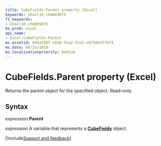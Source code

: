 ```yaml
---
title: CubeFields.Parent property (Excel)
keywords: vbaxl10.chm669075
f1_keywords:
- vbaxl10.chm669075
ms.prod: excel
api_name:
- Excel.CubeFields.Parent
ms.assetid: 84ba29bf-e810-55a2-52d1-ebf5d43ff6f4
ms.date: 04/23/2019
ms.localizationpriority: medium
---
```



# CubeFields.Parent property (Excel)

Returns the parent object for the specified object. Read-only.


## Syntax

_expression_.**Parent**

_expression_ A variable that represents a **[CubeFields](Excel.CubeFields.md)** object.




[!include[Support and feedback](~/includes/feedback-boilerplate.md)]